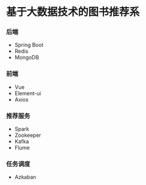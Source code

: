 # 基于大数据技术的图书推荐系

### 后端

- Spring Boot
- Redis
- MongoDB

### 前端

- Vue
- Element-ui
- Axios

### 推荐服务

- Spark
- Zookeeper
- Kafka
- Flume

### 任务调度

- Azkaban

